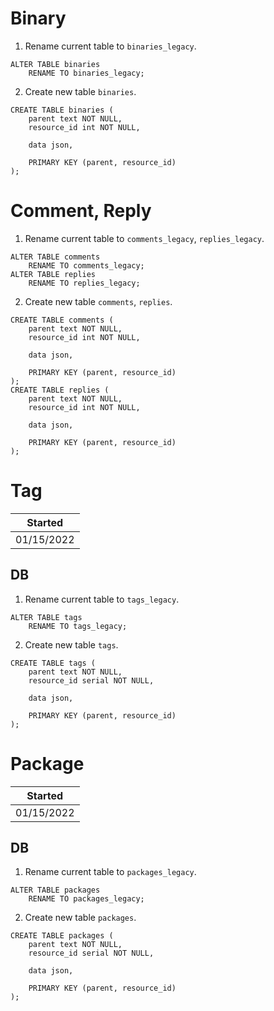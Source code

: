 # Binary

1. Rename current table to `binaries_legacy`.
```
ALTER TABLE binaries
    RENAME TO binaries_legacy;
```

2. Create new table `binaries`.
```
CREATE TABLE binaries (
    parent text NOT NULL,
    resource_id int NOT NULL,

    data json,
    
    PRIMARY KEY (parent, resource_id)
);
```


# Comment, Reply
1. Rename current table to `comments_legacy`, `replies_legacy`.
```
ALTER TABLE comments
    RENAME TO comments_legacy;
ALTER TABLE replies
    RENAME TO replies_legacy;
```

2. Create new table `comments`, `replies`.
```
CREATE TABLE comments (
    parent text NOT NULL,
    resource_id int NOT NULL,

    data json,
    
    PRIMARY KEY (parent, resource_id)
);
CREATE TABLE replies (
    parent text NOT NULL,
    resource_id int NOT NULL,

    data json,
    
    PRIMARY KEY (parent, resource_id)
);
```


# Tag

Started    |
-----------|
01/15/2022 |

## DB
1. Rename current table to `tags_legacy`.
```
ALTER TABLE tags
    RENAME TO tags_legacy;
```

2. Create new table `tags`.
```
CREATE TABLE tags (
    parent text NOT NULL,
    resource_id serial NOT NULL,

    data json,
    
    PRIMARY KEY (parent, resource_id)
);
```

# Package

Started    |
-----------|
01/15/2022 |

## DB
1. Rename current table to `packages_legacy`.
```
ALTER TABLE packages
    RENAME TO packages_legacy;
```

2. Create new table `packages`.
```
CREATE TABLE packages (
    parent text NOT NULL,
    resource_id serial NOT NULL,

    data json,
    
    PRIMARY KEY (parent, resource_id)
);
```